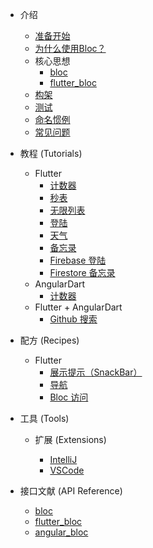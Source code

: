 - 介绍

  - [准备开始](gettingstarted.md)
  - [为什么使用Bloc？](whybloc.md)
  - 核心思想
    - [bloc](coreconcepts.md)
    - [flutter_bloc](flutterbloccoreconcepts.md)
  - [构架](architecture.md)
  - [测试](testing.md)
  - [命名惯例](blocnamingconventions.md)
  - [常见问题](faqs.md)

- 教程 (Tutorials)

  - Flutter
    - [计数器](fluttercountertutorial.md)
    - [秒表](fluttertimertutorial.md)
    - [无限列表](flutterinfinitelisttutorial.md)
    - [登陆](flutterlogintutorial.md)
    - [天气](flutterweathertutorial.md)
    - [备忘录](fluttertodostutorial.md)
    - [Firebase 登陆](flutterfirebaselogintutorial.md)
    - [Firestore 备忘录](flutterfirestoretodostutorial.md)
  - AngularDart
    - [计数器](angularcountertutorial.md)
  - Flutter + AngularDart
    - [Github 搜索](flutterangulargithubsearch.md)

- 配方 (Recipes)

  - Flutter
    - [展示提示（SnackBar）](recipesfluttershowsnackbar.md)
    - [导航](recipesflutternavigation.md)
    - [Bloc 访问](recipesflutterblocaccess.md)

- 工具 (Tools)

  - 扩展 (Extensions)

    - [IntelliJ](blocintellijextension.md)
    - [VSCode](blocvscodeextension.md)

- 接口文献 (API Reference)
  - [bloc](https://pub.dev/documentation/bloc/latest/bloc/bloc-library.html)
  - [flutter_bloc](https://pub.dev/documentation/flutter_bloc/latest/flutter_bloc/flutter_bloc-library.html)
  - [angular_bloc](https://pub.dev/documentation/angular_bloc/latest/angular_dart/angular_dart-library.html)
